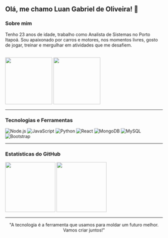 ## Olá, me chamo **Luan Gabriel de Oliveira**! 👋

### Sobre mim


Tenho 23 anos de idade, trabalho como Analista de Sistemas no Porto Itapoá.
Sou apaixonado por carros e motores, nos momentos livres, gosto de jogar, treinar e mergulhar em atividades que me desafiem.

<br>
<div>
  <img src="https://github.com/user-attachments/assets/ac0b3d65-6d64-4dce-b74d-ad7f1ad68342" style="height: 150px;"/>
  <img src="https://github.com/user-attachments/assets/7e133b52-a9b7-484e-a9bd-b18b96051163" style="height: 150px;"/>
</div>

---

### Tecnologias e Ferramentas
![Node.js](https://img.shields.io/badge/Node.js-339933?style=for-the-badge&logo=nodedotjs&logoColor=white)
![JavaScript](https://img.shields.io/badge/JavaScript-F7DF1E?style=for-the-badge&logo=javascript&logoColor=black)
![Python](https://img.shields.io/badge/Python-3776AB?style=for-the-badge&logo=python&logoColor=white)
![React](https://img.shields.io/badge/React-61DAFB?style=for-the-badge&logo=react&logoColor=black)
![MongoDB](https://img.shields.io/badge/MongoDB-47A248?style=for-the-badge&logo=mongodb&logoColor=white)
![MySQL](https://img.shields.io/badge/MySQL-4479A1?style=for-the-badge&logo=mysql&logoColor=white)
![Bootstrap](https://img.shields.io/badge/Bootstrap-7952B3?style=for-the-badge&logo=bootstrap&logoColor=white)

---

### Estatísticas do GitHub

<div>
 <a href="https://github.com/Luan-gab-oliveira"><img height="160em" src="https://github-readme-stats.vercel.app/api?username=Luan-gab-oliveira&show_icons=true&theme=react&include_all_commits=true&count_private=true"/></a>
 <img height="160em" src="https://github-readme-stats.vercel.app/api/top-langs/?username=Luan-gab-oliveira&layout=compact&langs_count=7&theme=react"/>
</div>

---
<p align="center">
 "A tecnologia é a ferramenta que usamos para moldar um futuro melhor. Vamos criar juntos!"
</p>
